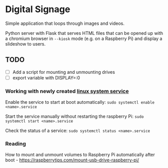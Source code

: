 # Digital Signage

Simple application that loops through images and videos.

Python server with Flask that serves HTML files that can be opened up with a chromium browser in `--kiosk` mode (e.g. on a Raspberry Pi) and display a slideshow to users.


## TODO
- [ ] Add a script for mounting and unmounting drives
- [ ] export variable with DISPLAY=:0

### Working with newly created [linux system service](https://www.digitalocean.com/community/tutorials/understanding-systemd-units-and-unit-files)


Enable the service to start at boot automatically:
`sudo systemctl enable <name>.service`

Start the service manually without restarting the raspberry Pi:
`sudo systemctl start <name>.service`

Check the status of a service:
`sudo systemctl status <name>.service`


### Reading

How to mount and unmount volumes to Raspberry Pi automatically after boot - https://raspberrytips.com/mount-usb-drive-raspberry-pi/

